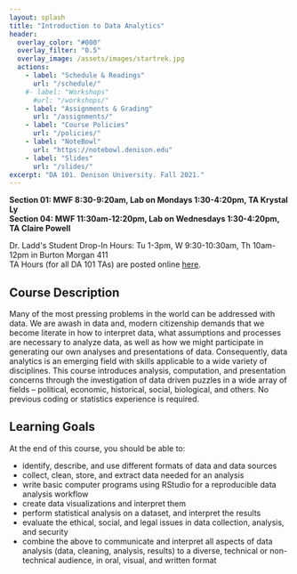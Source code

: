```yaml
---
layout: splash
title: "Introduction to Data Analytics"
header:
  overlay_color: "#000"
  overlay_filter: "0.5"
  overlay_image: /assets/images/startrek.jpg
  actions:
    - label: "Schedule & Readings"
      url: "/schedule/"
    #- label: "Workshops"
      #url: "/workshops/"
    - label: "Assignments & Grading"
      url: "/assignments/"
    - label: "Course Policies"
      url: "/policies/"
    - label: "NoteBowl"
      url: "https://notebowl.denison.edu"
    - label: "Slides"
      url: "/slides/"
excerpt: "DA 101. Denison University. Fall 2021."
---
```


**Section 01: MWF 8:30-9:20am, Lab on Mondays 1:30-4:20pm, TA Krystal Ly  
Section 04: MWF 11:30am-12:20pm, Lab on Wednesdays 1:30-4:20pm, TA Claire Powell**

Dr. Ladd's Student Drop-In Hours: Tu 1-3pm, W 9:30-10:30am, Th 10am-12pm in Burton Morgan 411   
TA Hours (for all DA 101 TAs) are posted online [here](https://docs.google.com/document/d/1-lmNhmP8qp2ki3bSJdhAOYEccW5VeR2Mo2bKLz3MrlU/edit?usp=sharing).

## Course Description

Many of the most pressing problems in the world can be addressed with data. We are awash in data and, modern citizenship demands that we become literate in how to interpret data, what assumptions and processes are necessary to analyze data, as well as how we might participate in generating our own analyses and presentations of data. Consequently, data analytics is an emerging field with skills applicable to a wide variety of disciplines. This course introduces analysis, computation, and presentation concerns through the investigation of data driven puzzles in a wide array of fields – political, economic, historical, social, biological, and others. No previous coding or statistics experience is required.

## Learning Goals

At the end of this course, you should be able to:

- identify, describe, and use different formats of data and data sources
- collect, clean, store, and extract data needed for an analysis
- write basic computer programs using RStudio for a reproducible data analysis workflow
- create data visualizations and interpret them
- perform statistical analysis on a dataset, and interpret the results
- evaluate the ethical, social, and legal issues in data collection, analysis, and security
- combine the above to communicate and interpret all aspects of data analysis (data, cleaning, analysis, results) to a diverse, technical or non-technical audience, in oral, visual, and written format
